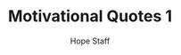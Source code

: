 ---
image: /assets/img/mq/mq_1_manning.png
title: Motivational Quotes 1
categories:
  - Motivational Quotes
author: Hope Staff
notes: Motivational Quotes 1
embed: >-
  EMBED_GOES_HERE
transcript: >-
  SOME LINES OF TEXT START HERE
---